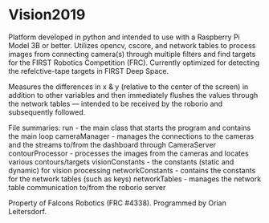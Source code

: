 # Vision2019

Platform developed in python and intended to use with a Raspberry Pi Model 3B or better. Utilizes opencv, cscore, and network tables to process images from connecting camera(s) through multiple filters and find targets for the FIRST Robotics Competition (FRC). Currently optimized for detecting the refelctive-tape targets in FIRST Deep Space.

Measures the differences in x & y (relative to the center of the screen) in addition to other variables and then immediately flushes the values through the network tables — intended to be received by the roborio and subsequently followed. 

File summaries:
run - the main class that starts the program and contains the main loop
cameraManager - manages the connections to the cameras and the streams to/from the dashboard through CameraServer
contourProcessor - processes the images from the cameras and locates various contours/targets
visionConstants  - the constants (static and dynamic) for vision processing
networkConstants - contains the constants for the network tables (such as keys)
networkTables - manages the network table communication to/from the roborio server

Property of Falcons Robotics (FRC #4338). Programmed by Orian Leitersdorf.
